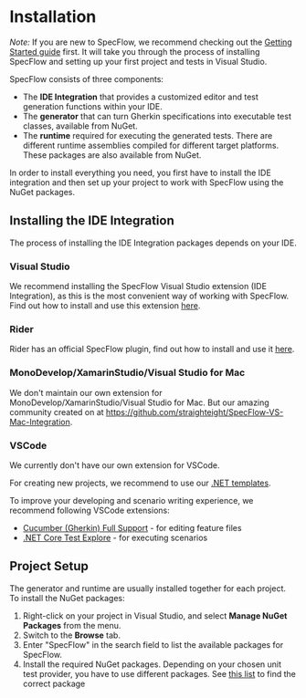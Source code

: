 # Installation

_Note:_ If you are new to SpecFlow, we recommend checking out the [Getting Started guide](https://go.specflow.org/getting-started) first. It will take you through the process of installing SpecFlow and setting up your first project and tests in Visual Studio.

SpecFlow consists of three components:

* The **IDE Integration** that provides a customized editor and test generation functions within your IDE.
* The **generator** that can turn Gherkin specifications into executable test classes, available from NuGet.
* The **runtime** required for executing the generated tests. There are different runtime assemblies compiled for different target platforms. These packages are also available from NuGet.

In order to install everything you need, you first have to install the IDE integration and then set up your project to work with SpecFlow using the NuGet packages.

## Installing the IDE Integration

The process of installing the IDE Integration packages depends on your IDE.

### Visual Studio

We recommend installing the SpecFlow Visual Studio extension (IDE Integration), as this is the most convenient way of working with SpecFlow. Find out how to install and use this extension [here](../visualstudio/visual-studio-installation.md).

### Rider

Rider has an official SpecFlow plugin, find out how to install and use it [here](../Rider/rider-installation.md).
### MonoDevelop/XamarinStudio/Visual Studio for Mac

We don't maintain our own extension for MonoDevelop/XamarinStudio/Visual Studio for Mac. But our amazing community created on at <https://github.com/straighteight/SpecFlow-VS-Mac-Integration>.

### VSCode

We currently don't have our own extension for VSCode.

For creating new projects, we recommend to use our [.NET templates](../Installation/Project-and-Item-Templates.html#creating-a-new-project-from-the-template).

To improve your developing and scenario writing experience, we recommend following VSCode extensions:

* [Cucumber (Gherkin) Full Support](https://marketplace.visualstudio.com/items?itemName=alexkrechik.cucumberautocomplete) - for editing feature files
* [.NET Core Test Explore](https://marketplace.visualstudio.com/items?itemName=formulahendry.dotnet-test-explorer) - for executing scenarios
## Project Setup

The generator and runtime are usually installed together for each project. To install the NuGet packages:

1. Right-click on your project in Visual Studio, and select **Manage NuGet Packages** from the menu.
1. Switch to the **Browse** tab.
1. Enter "SpecFlow" in the search field to list the available packages for SpecFlow.
1. Install the required NuGet packages. Depending on your chosen unit test provider, you have to use different packages. See [this list](Unit-Test-Providers.md) to find the correct package
